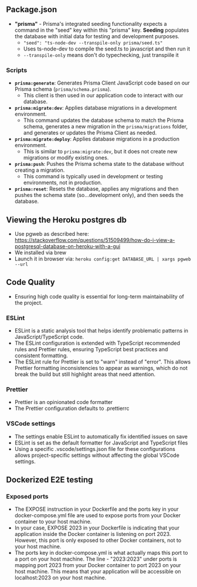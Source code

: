
## Package.json

- **"prisma"** - Prisma's integrated seeding functionality expects a command in the "seed" key within this "prisma" key. **Seeding** populates the database with initial data for testing and development purposes.
  - `"seed": "ts-node-dev --transpile-only prisma/seed.ts"`
  - Uses ts-node-dev to compile the seed.ts to javascript and then run it
  - `--transpile-only` means don't do typechecking, just transpiile it

### Scripts
- **`prisma:generate`**: Generates Prisma Client JavaScript code based on our Prisma schema (`prisma/schema.prisma`).
  - This client is then used in our application code to interact with our database.
- **`prisma:migrate:dev`**: Applies database migrations in a development environment.
  - This command updates the database schema to match the Prisma schema, generates a new migration in the `prisma/migrations` folder, and generates or updates the Prisma Client as needed.
- **`prisma:migrate:deploy`**: Applies database migrations in a production environment.
  - This is similar to `prisma:migrate:dev`, but it does not create new migrations or modify existing ones.
- **`prisma:push`**: Pushes the Prisma schema state to the database without creating a migration.
  - This command is typically used in development or testing environments, not in production.
- **`prisma:reset`**: Resets the database, applies any migrations and then pushes the schema state (so...development only), and then seeds the database.



## Viewing the Heroku postgres db
- Use pgweb as described here: https://stackoverflow.com/questions/51509499/how-do-i-view-a-postgresql-database-on-heroku-with-a-gui
- We installed via brew
- Launch it in browser via: `heroku config:get DATABASE_URL | xargs pgweb --url`

## Code Quality
- Ensuring high code quality is essential for long-term maintainability of the project.

### ESLint
- ESLint is a static analysis tool that helps identify problematic patterns in JavaScript/TypeScript code.
- The ESLint configuration is extended with TypeScript recommended rules and Prettier rules, ensuring TypeScript best practices and consistent formatting.
- The ESLint rule for Prettier is set to "warn" instead of "error". This allows Prettier formatting inconsistencies to appear as warnings, which do not break the build but still highlight areas that need attention.

### Prettier
- Prettier is an opinionated code formatter
- The Prettier configuration defaults to .prettierrc

### VSCode settings
- The settings enable ESLint to automatically fix identified issues on save
- ESLint is set as the default formatter for JavaScript and TypeScript files
- Using a specific .vscode/settings.json file for these configurations allows project-specific settings without affecting the global VSCode settings.

## Dockerized E2E testing

### Exposed ports
- The EXPOSE instruction in your Dockerfile and the ports key in your docker-compose.yml file are used to expose ports from your Docker container to your host machine.
- In your case, EXPOSE 2023 in your Dockerfile is indicating that your application inside the Docker container is listening on port 2023. However, this port is only exposed to other Docker containers, not to your host machine.
- The ports key in docker-compose.yml is what actually maps this port to a port on your host machine. The line - "2023:2023" under ports is mapping port 2023 from your Docker container to port 2023 on your host machine. This means that your application will be accessible on localhost:2023 on your host machine.